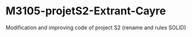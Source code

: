 # M3105-projetS2-Extrant-Cayre
Modification and improving code of project S2 (rename and rules SOLID)
